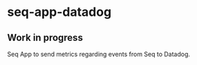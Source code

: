 # seq-app-datadog

## Work in progress

Seq App to send metrics regarding events from Seq to Datadog.
